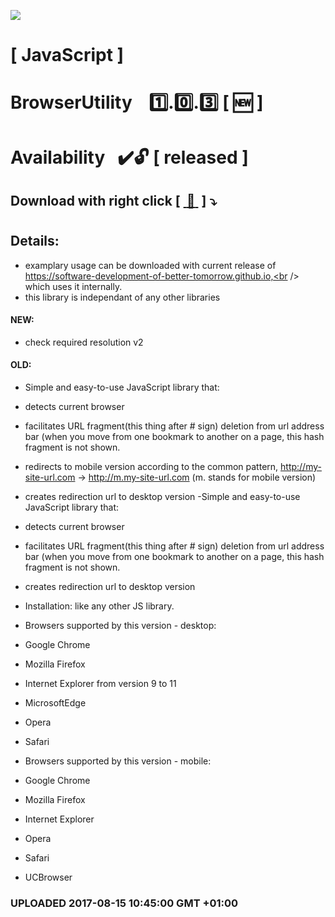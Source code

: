 <img src="https://github.com/Dabrowski-Software-Development/BrowserUtility/blob/master/github_json2sql.png"></img>
# [ JavaScript ]
# BrowserUtility &nbsp;&nbsp;&nbsp;:one:.:zero:.:three:&nbsp;[&nbsp;:new:&nbsp;]
#
#
# Availability&nbsp;&nbsp;&nbsp;:heavy_check_mark::unlock: [ released ]
## Download with right click [&nbsp;[ :floppy_disk: ](https://github.com/Dabrowski-Software-Development/BrowserUtility/blob/master/browser-utility-1.0.3.js)&nbsp;]&nbsp;:arrow_heading_down:
#
## Details:
 - examplary usage can be downloaded with current release of https://software-development-of-better-tomorrow.github.io,<br /> which uses it internally.
 - this library is independant of any other libraries

#### NEW:
 - check required resolution v2
#### OLD:
 - Simple and easy-to-use JavaScript library that:
  - detects current browser
   - facilitates URL fragment(this thing after # sign) deletion from url address bar (when you move from one bookmark to another on a page, this hash fragment is not shown.
   - redirects to mobile version according to the common pattern,  http://my-site-url.com -> http://m.my-site-url.com  (m. stands for mobile version)
   - creates redirection url to desktop version
   -Simple and easy-to-use JavaScript library that:
 - detects current browser
 - facilitates URL fragment(this thing after # sign) deletion from url address bar (when you move from one bookmark to another on a page, this hash fragment is not shown.
 - creates redirection url to desktop version
 
- Installation: like any other JS library.
 
- Browsers supported by this version - desktop:
 - Google Chrome
 - Mozilla Firefox 
 - Internet Explorer from version 9 to 11 
 - MicrosoftEdge 
 - Opera
 - Safari
- Browsers supported by this version - mobile:
 - Google Chrome
 - Mozilla Firefox
 - Internet Explorer
 - Opera 
 - Safari
 - UCBrowser
 
 ### <strong>UPLOADED 2017-08-15 10:45:00 GMT +01:00</strong>
